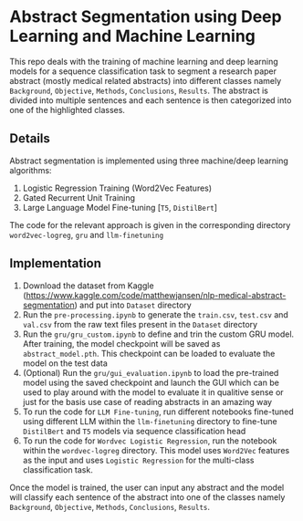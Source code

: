 # Abstract Segmentation using Deep Learning and Machine Learning

This repo deals with the training of machine learning and deep learning models for a sequence classification task to segment a research paper abstract (mostly medical related abstracts) into different classes namely `Background`, `Objective`, `Methods`, `Conclusions`, `Results`. The abstract is divided into multiple sentences and each sentence is then categorized into one of the highlighted classes.

## Details

Abstract segmentation is implemented using three machine/deep learning algorithms:

1. Logistic Regression Training (Word2Vec Features)
2. Gated Recurrent Unit Training
3. Large Language Model Fine-tuning [`T5`, `DistilBert`]

The code for the relevant approach is given in the corresponding directory `word2vec-logreg`, `gru` and `llm-finetuning`

## Implementation

1. Download the dataset from Kaggle (https://www.kaggle.com/code/matthewjansen/nlp-medical-abstract-segmentation) and put into `Dataset` directory
2. Run the `pre-processing.ipynb` to generate the `train.csv`, `test.csv` and `val.csv` from the raw text files present in the `Dataset` directory
3. Run the `gru/gru_custom.ipynb` to define and trin the custom GRU model. After training, the model checkpoint will be saved as `abstract_model.pth`. This checkpoint can be loaded to evaluate the model on the test data
4. (Optional) Run the `gru/gui_evaluation.ipynb` to load the pre-trained model using the saved checkpoint and launch the GUI which can be used to play around with the model to evaluate it in qualitive sense or just for the basis use case of reading abstracts in an amazing way
5. To run the code for `LLM Fine-tuning`, run different notebooks fine-tuned using different LLM within the `llm-finetuning` directory to fine-tune `DistilBert` and `T5` models via sequence classification head
6. To run the code for `Wordvec Logistic Regression`, run the notebook within the `wordvec-logreg` directory. This model uses `Word2Vec` features as the input and uses `Logistic Regression` for the multi-class classification task.

Once the model is trained, the user can input any abstract and the model will classify each sentence of the abstract into one of the classes namely `Background`, `Objective`, `Methods`, `Conclusions`, `Results`.